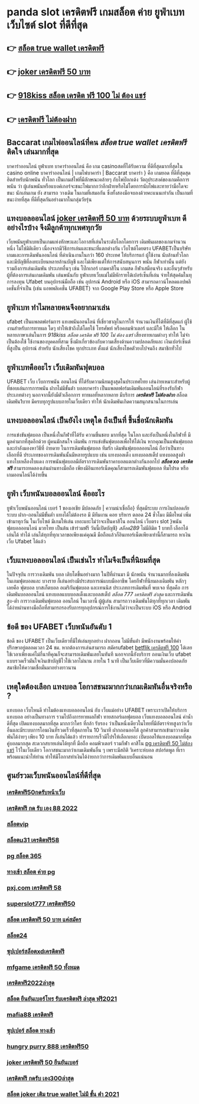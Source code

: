 # panda slot เครดิตฟรี   เกมสล็อต ค่าย  ยูฟ่าเบท เว็บไซต์   slot ที่ดีที่สุด 

## 👉 [สล็อต true wallet เครดิตฟรี](https://mabet.net/credit-free-50/)
## 👉 [joker เครดิตฟรี 50 บาท](https://mabet.net/20-free-100/)
## 👉 [918kiss สล็อต เครดิต ฟรี 100 ไม่ ต้อง แชร์](https://mabet.net/20-free-100/)
## 👉 [เครดิตฟรี ไม่ต้องฝาก](https://member.mabet.net/?action=login)

##  Baccarat  เกมไพ่ออนไลน์ที่คน *สล็อต true wallet เครดิตฟรี* ติดใจ  เล่นมากที่สุด

บาคาร่าออนไลน์   ยูฟ่าเบท  บาคาร่าออนไลน์  คือ เกม casinoสดที่ได้รับความ ที่ดีที่สุดมากที่สุดใน casino online  บาคาร่าออนไลน์ | เกมไพ่บาคาร่า | Baccarat บาคาร่า } คือ เกมยอด ที่ดีที่สุดสุดฮิตสำหรับนักพนัน ทั่วโลก เป็นเกมส์ไพ่ที่มีลักษณะคล้ายๆ กับไพ่ป๊อกเด้ง วัตถุประสงค์ของเกมคือการพนัน ว่า ผู้เล่นพนันหรือแบงค์เกอร์จะชนะไพ่มากกว่าอีกฝ่ายหรือไม่โดยการนับไพ่และทายว่ามือใดจะชนะ นักเล่นเกม ยัง สามารถ  วางเดิม ในเกมที่เสมอกัน ซึ่งทั้งสองมือจบลงด้วยคะแนนเท่ากัน เป็นเกมที่  ชนะง่ายที่สุด ที่ดีที่สุดกันอย่างมากในกลุ่มวัยรุ่น


##  แทงบอลออนไลน์ [joker เครดิตฟรี 50 บาท](https://mabet.net/20-free-100/)   ด้วยระบบยูฟ่าเบท ดีอย่างไรบ้าง จึงมีลูกค้าทุกเพศทุกวัย

 เว็บพนันยูฟ่าเบทเป็นเกมแห่งทักษะและโอกาสที่เล่นในระดับโลกโดยการ เดิมพันผลของเกมจำนวนหนึ่ง ไม่ใช่มิติเดียว เนื่องจากมีวิธีการเล่นและชนะที่แตกต่างกัน  เว็บไซต์โดยตรง UFABETเป็นบริษัทเกมและการเดิมพันออนไลน์ ที่ดำเนินงานในกว่า 160 ประเทศ ให้บริการแก่ ผู้ใช้งาน นับล้านทั่วโลกและมีบัญชีที่ลงทะเบียนหลายล้านบัญชี และไม่เพียงแต่ให้การสนับสนุนการ พนัน กีฬาเท่านั้น แต่ยังรวมถึงการเล่นเดิมพัน ประเภทอื่นๆ เช่น โป๊กเกอร์ เกมคาสิโน เกมสด กีฬาเสมือนจริง และอื่นๆสำหรับผู้ที่ต้องการเล่นเกมเดิมพัน เล่นพนันกับ ยูฟ่าเบทเว็บแม่ไม่มีหักรายได้เปอร์เซ็นที่เล่น  จ่ายให้สุดค้มในทุการลงทุน Ufabet  บนอุปกรณ์มือถือ เช่น อุปกรณ์ Android หรือ iOS สามารถดาวน์โหลดแอปพลิเคชั่นที่จำเป็น (เช่น แอพพลิเคชั่น UFABET) จาก Google Play Store หรือ Apple Store 


## ยูฟ่าเบท ทำไมหลายคนจึงอยากมาเล่น

ufabet  เป็นแพลตฟอร์มการ แทงพนันออนไลน์ ที่เชี่ยวชาญในการให้ จำนวนเงินที่ได้ที่ดีที่สุดแก่ ผู้ใช้งานสำหรับการทายผล ใดๆ   ทำให้เข้าถึงได้โดยใช้ โทรศัพท์ หรือคอมพิวเตอร์ และมีให้  ให้เลือก ในหลายภาษาเล่นในการ  *918kiss สล็อต เครดิต ฟรี 100 ไม่ ต้อง แชร์* เสี่ยงทายเกมต่างๆ ทำให้ ไม่จำ เป็นต้องใช้ ใช้งานของบุคคลที่สาม ซึ่งมักเกี่ยวข้องกับความเสี่ยงด้านความปลอดภัยและ  เงินเปอร์เซ็นต์ที่สูงป็น อุปกรณ์ สำหรับ  นักเสี่ยงโชค ทุกประเภท ตั้งแต่ นักเสี่ยงโชคตัวยงไปจนถึง สมาชิกทั่วไป


## ยูฟ่าเบทคืออะไร  เว็บเดิมพันฟุตบอล 

UFABET  เว็บ  เว็บการพนัน ออนไลน์  ที่ได้รับความนิยมสูงสุดในประเทศไทย เล่นง่ายเหมาะสำหรับผู้ที่ชอบเล่นการการพนัน  ฝากไม่มีขั้นต่ํา บอลบาคาร่า  เป็นแพลตฟอร์มเดิมพันออนไลน์ที่รองรับกีฬาประเภทต่างๆ นอกจากนี้ยังมีตัวเลือกการ ทายผลที่หลากหลาย มีบริการ   ***เครดิตฟรี ไม่ต้องฝาก*** สล็อตเดิมพัน1บาท มีครบทุกรูปแบบภายในเว็บเดียว ทำให้  นักเดิมพันเกิดความสนุกสนานในการเล่น


##  แทงบอลออนไลน์   เป็นยังไง เหตุใด ถึงเป็นที่ ขึ้นชื่อนักเดิมพัน 

 การแข่งขันฟุตบอล เป็นหนึ่งในกีฬาที่ได้รับ ความชื่นชอบ  มากที่สุด ในโลก และยังเป็นหนึ่งในกีฬาที่ มีมูลค่ามากที่สุดอีกด้วย ผู้คนมักสนใจ  เดิมพัน  การแข่งขันฟุตบอลเพื่อให้ได้เงิน หากคุณเป็นแฟนฟุตบอลและกำลังมองหาวิธีที่ ง่ายดาย ในการเดิมพันฟุตบอล  ทีมรัก  เดิมพันฟุตบอลออนไลน์ ถือว่าเป็นทางเลือกที่ดี ประเภทของการเดิมพันนั้นมีหลายรูปแบบ เช่น แทงบอลเต็ง แทงบอลสเต็ป แทงบอลสูงต่ำ แทงใบเหลืองใบแดง การพนันฟุตบอลมีอัตราการเดิมพันราคาบอลแตกต่างกันออกไป ***สล็อต xo เครดิตฟรี*** สามารถทดลองเล่นผ่านทางมือถือ เพียงมีอินเทอร์เน็ตคุณก็สามารถเดิมพันฟุตบอล ทีมโปรด หรือเกมออนไลน์ได้ง่ายขึ้น


##  ยูฟ่า เว็บพนันบอลออนไลน์  คืออะไร 

 ยูฟ่าเว็บพนันออนไลน์  เบอร์ 1 ของเอเชีย มีปลอดภัย | ความน่าเชื่อถือ} ที่สุดมีระบบ การเงินปลอดภัยระบบ ฝาก-ถอนไม่มีขั้นต่ำ  แทงได้ไม่ต้องรอ มี มีทีมงาน คอย บริหาร ตลอด 24 ชั่วโมง  มีมือใหม่ เพิ่มเข้ามาทุกวัน ในเว็บไซต์ มีเกมให้เล่น เยอะแยะไม่ว่าจะเป็นคาสิโน ออนไลน์ เว็บตรง slot }พนันฟุตบอลออนไลน์   มวยไทย เป็นต้น  เข้าร่วมฟรี วันนี้เปิดบัญชี} *สล็อต289* ไม่มีลิมิต 1 บาทก็ เลือกได้ เล่นได้  ทำได้ เล่นได้ทุกที่ทุกเวลาขอเพียงแค่คุณมี มือถือแล้วก็อินเทอร์เน็ตเพียงเท่านี้ก็สามารถ หาเงินเว็บ Ufabet ได้แล้ว


## เว็บแทงบอลออนไลน์   เป็นเช่นไร ทำไมจึงเป็นที่นิยมที่สุด

ในปัจจุบัน การวางเดิมพัน บอล เติบโตขึ้นอย่างมาก ในปีที่ผ่านมา มี นักพนัน จำนวนมากที่ลงเดิมพัน ในเกมฟุตบอลและ บางราย ก็เล่นอย่างมีประสบการณ์แบบมืออาชีพ โดยกีฬาที่นิยมลงเดิมพัน หลักๆเลยคือ ฟุตบอล บาสเก็ตบอล อเมริกันฟุตบอล และเทนนิส ประเภทการเดิมพันที่ พบเจอ ที่สุดคือ  การเดิมพันบอลออนไลน์  แทงบอลแบบบอลเต็งและบอลสเต็ป *สล็อต 777 เครดิตฟรี ล่าสุด* และการเดิมพันสูง-ต่ำ การวางเดิมพันฟุตบอล ออนไลน์ ในเวลานี้ ผู้ผู้เล่น สามารถวางเดิมพันได้ทุกที่ทุกเวลา เดิมพันได้ง่ายผ่านทางมือถือที่สามารถรองรับการทุกอุปกรณ์การใช้งานไม่ว่าจะเป็นระบบ iOS หรือ Andriod

## ข้อดี ของ UFABET เว็บพนันอันดับ 1

ข้อดี ของ UFABET เป็นเว็บเดียวที่มีให้เล่นทุกอย่าง ฝากถอน ไม่มีขั้นต่ํา  มีพนักงานพร้อมให้คำปรึกษาอยู่ตลอดเวลา 24 ชม. หากต้องการเล่นสามารถ สมัครufabet [betflik เครดิตฟรี 100](https://member.mabet.net/?action=login)  ได้เลยใช้เวลาเพียงแค่ไม่กี่นาทีคุณก็จะสามารถเดิมพันเลยในทันที นอกจากนี้ยังบริการ   ถอนเงินเว็บ ufabet  แบบรวดเร็วมันใจเงินเข้าบัญชีไวใช้เวลาไม่นาน ภายใน 1 นาที เป็นเว็บเดียวที่มีความมั่นคงปลอดภัยสมาชิกให้ความเชื่อมั่นมาอย่างยาวนาน


##  เหตุใดต้องเลือก แทงบอล โอกาสชนะมากกว่าเกมเดิมพันอื่นจริงหรือ ?

แทงบอล เว็บไหนดี ทำไมต้องแทงบอลออนไลน์ กับ  เว็บแม่อย่าง UFABET เพราะเราเปิดให้บริการ แทงบอล อย่างเป็นทางการ รวมไปถึงการทายผลกีฬา ทายสกอร์ผลฟุตบอล เว็บแทงบอลออนไลน์  ค่าน้ำดีที่สุด เปิดแทงบอลมากที่สุด มากกว่าใคร ที่กล้า รับรอง ว่าเป็นหนึ่งเดียวในไทยที่มีอัตราจ่ายสูงกว่าเว็บอื่นและมีระบบการโอนเงินที่รวดเร็วที่สุดภายใน 10 วินาที ฝากถอนออโต้ ลูกค้าสามารถเข้ามาวางเดิมพันได้ง่ายๆ เพียง 10 บาท ก็เล่นได้แล้ว ทำรายการเร็วมีโปรให้เลือกเยอะ เปิดบอลให้แทงบอลมากที่สุด คู่บอลมากสุด  สะดวกสบายเล่นได้ทุกที่ มือถือ คอมพิวเตอร์ รวมกีฬา คาสิโน [pg เครดิตฟรี 50 ไม่ต้องแชร์](https://bio.link/tisawago) ไว้ในเว็บเดียว โอกาสชนะมากว่าเกมเดิมพันอื่น ๆ เพราะมีสถิติ วิเคราะห์บอล สปอร์ตพูล ที่เราพร้อมแนะนำให้ท่าน ทำให้มีโอกาสทำเงินได้ง่ายกกว่าการเดิมพันแบบอื่นแน่นอน


## ศูนย์รวมเว็บพนันออนไลน์ที่ดีที่สุด

### [เครดิตฟรี50กดรับหน้าเว็บ](https://atom.io/themes/PG%20เว็บตรง%20%20ซุปเปอร์%20สล็อต%20ล่าสุด%20008%20สล็อต%2020รับ100%20ของแท้%20100%)
### [เครดิตฟรี กด รับ เอง 88 2022](https://atom.io/themes/PG%20เว็บตรง%20%20betflix%20joker%20เครดิตฟรี%2050%20ล่าสุด%20008%20สล็อต%2020รับ100%20ของแท้%20100%)
### [สล็อตvip](https://atom.io/themes/PG%20เว็บตรง%20%20สล็อต%20คิงคอง%20008%20สล็อต%2020รับ100%20ของแท้%20100%)
### [สล็อตu31 เครดิตฟรี58](https://atom.io/themes/PG%20เว็บตรง%20%20slot789%20เครดิตฟรี%20008%20สล็อต%2020รับ100%20ของแท้%20100%)
### [pg สล็อต 365](https://atom.io/themes/PG%20เว็บตรง%20%20สล็อต1168%20008%20สล็อต%2020รับ100%20ของแท้%20100%)
### [ทางเข้า สล็อต ค่าย pg](https://atom.io/themes/PG%20เว็บตรง%20%208x%20bet%20เครดิตฟรี%20008%20สล็อต%2020รับ100%20ของแท้%20100%)
### [pxj.com เครดิตฟรี 58](https://atom.io/themes/PG%20เว็บตรง%20%20สล็อต%20เครดิตฟรี%20100%20ไม่ต้องแชร์%202021%20ล่าสุด%20008%20สล็อต%2020รับ100%20ของแท้%20100%)
### [superslot777 เครดิตฟรี50](https://atom.io/themes/PG%20เว็บตรง%20%20wing1688%20เครดิตฟรี%20008%20สล็อต%2020รับ100%20ของแท้%20100%)
### [สล็อต เครดิตฟรี 50 บาท แค่สมัคร](https://atom.io/themes/PG%20เว็บตรง%20%20สล็อต%20ฝากถอน%20true%20wallet%20เว็บตรง%20008%20สล็อต%2020รับ100%20ของแท้%20100%)
### [สล็อต24](https://atom.io/themes/PG%20เว็บตรง%20%20สล็อต%20ยืนยัน%20otp%20รับเครดิตฟรี%20008%20สล็อต%2020รับ100%20ของแท้%20100%)
### [ซุปเปอร์สล็อตxdเครดิตฟรี](https://atom.io/themes/PG%20เว็บตรง%20%20สล็อต%20888%20ฟรีเครดิต%20008%20สล็อต%2020รับ100%20ของแท้%20100%)
### [mfgame เครดิตฟรี 50 ทั้งหมด](https://atom.io/themes/PG%20เว็บตรง%20%20สล็อต%20sabai55%20008%20สล็อต%2020รับ100%20ของแท้%20100%)
### [เครดิตฟรี2022ล่าสุด](https://atom.io/themes/PG%20เว็บตรง%20%20เครดิตฟรี50ไม่ต้องฝากไม่ต้องแชร์%20แค่สมัคร%20008%20สล็อต%2020รับ100%20ของแท้%20100%)
### [สล็อต ยืนยันเบอร์โทร รับเครดิตฟรี ล่าสุด ฟรี2021](https://atom.io/themes/PG%20เว็บตรง%20%20สล็อต%20ฝาก%2020%20รับ100%20ทํา%20200%20ถอนได้100%20วอ%20เลท%20008%20สล็อต%2020รับ100%20ของแท้%20100%)
### [mafia88 เครดิตฟรี](https://atom.io/themes/PG%20เว็บตรง%20%20sp24%20superslot%20เครดิตฟรี%2020%20008%20สล็อต%2020รับ100%20ของแท้%20100%)
### [ซุปเปอร์ สล็อต ทางเข้า](https://atom.io/themes/PG%20เว็บตรง%20%20สล็อต1234%20jokerดาวน์โหลด%20008%20สล็อต%2020รับ100%20ของแท้%20100%)
### [hungry purry 888 เครดิตฟรี50](https://atom.io/themes/PG%20เว็บตรง%20%20สล็อต555เครดิตฟรี%20008%20สล็อต%2020รับ100%20ของแท้%20100%)
### [joker เครดิตฟรี 50 ยืนยันเบอร์](https://atom.io/themes/PG%20เว็บตรง%20%20warp%20168เครดิตฟรี%20008%20สล็อต%2020รับ100%20ของแท้%20100%)
### [เครดิตฟรี กดรับ เอง300ล่าสุด](https://atom.io/themes/PG%20เว็บตรง%20%20ไทย%20สล็อต%20วอ%20เลท%20008%20สล็อต%2020รับ100%20ของแท้%20100%)
### [สล็อต joker เติม true wallet ไม่มี ขั้น ต่ํา 2021](https://atom.io/themes/PG%20เว็บตรง%20%20สล็อตxo%20ออโต้%20008%20สล็อต%2020รับ100%20ของแท้%20100%)